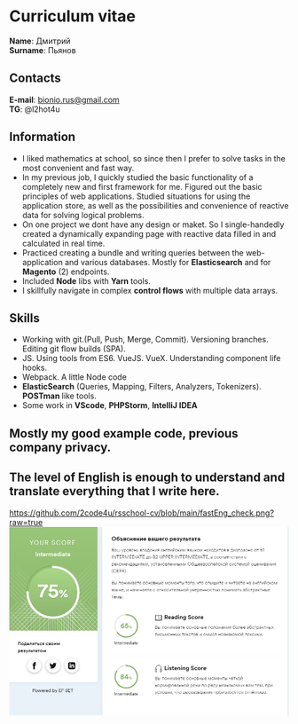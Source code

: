# Curriculum vitae
**Name**: Дмитрий <br>
**Surname**: Пьянов <br>

## Contacts
**E-mail**: bionio.rus@gmail.com <br>
**TG**: @l2hot4u <br>

## Information
* I liked mathematics at school, so since then I prefer to solve tasks in the most convenient and fast way.
* In my previous job, I quickly studied the basic functionality of a completely new and first framework for me. Figured out the basic principles of web applications. Studied situations for using the application store, as well as the possibilities and convenience of reactive data for solving logical problems.
* On one project we dont have any design or maket. So I single-handedly created a dynamically expanding page with reactive data filled in and calculated in real time.
* Practiced creating a bundle and writing queries between the web-application and various databases. Mostly for **Elasticsearch** and for **Magento** (2) endpoints.
* Included **Node** libs with **Yarn** tools.
* I skillfully navigate in complex **control flows** with multiple data arrays.

## Skills
* Working with git.(Pull, Push, Merge, Commit). Versioning branches. Editing git flow builds (SPA).
* JS. Using tools from ES6. VueJS. VueX. Understanding component life hooks.
* Webpack. A little Node code
* **ElasticSearch** (Queries, Mapping, Filters, Analyzers, Tokenizers). **POSTman** like tools.
* Some work in **VScode**, **PHPStorm**, **IntelliJ IDEA**

## Mostly my good example code, previous company privacy.

## The level of English is enough to understand and translate everything that I write here.
https://github.com/2code4u/rsschool-cv/blob/main/fastEng_check.png?raw=true
![Dont know how to share this](https://github.com/2code4u/rsschool-cv/blob/main/fastEng_check.png?raw=true)
